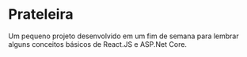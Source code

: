 # Prateleira

Um pequeno projeto desenvolvido em um fim de semana para lembrar alguns conceitos básicos de React.JS e ASP.Net Core.
